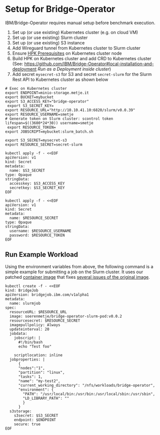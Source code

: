 # Setup for Bridge-Operator

IBM/Bridge-Operator requires manual setup before benchmark execution.

1. Set up (or use existing) Kubernetes cluster (e.g. on cloud VM)
2. Set up (or use existing) Slurm cluster
3. Set up (or use existing) S3 instance
4. Add Wireguard tunnel from Kubernetes cluster to Slurm cluster
5. Ensure [HPK Prerequisites](https://github.com/IBM/Bridge-Operator#prerequisites) on Kubernetes cluster node
6. Build HPK on Kubernetes cluster and add CRD to Kubernetes cluster (See: https://github.com/IBM/Bridge-Operator#local-installation-and-deployment *Run as a Deployment inside cluster*)
7. Add secret `mysecret-s3` for S3 and secret `secret-slurm` for the Slurm Rest API to Kubernetes cluster as shown below

```shell
# Exec on Kubernetes cluster
export ENDPOINT=minio-storage.metje.it
export BUCKET=mybucket
export S3_ACCESS_KEY="bridge-operator"
 export S3_SECRET_KEY=
export RESOURCE_URL="http://10.10.41.10:6820/slurm/v0.0.39"
export RESOURCE_USERNAME=smetje
# Generate token on Slurm cluster: scontrol token lifespan=$((3600*24*30)) username=smetje
 export RESOURCE_TOKEN=
export JOBSCRIPT=mybucket:slurm_batch.sh

export S3_SECRET=mysecret-s3
export RESOURCE_SECRET=secret-slurm

kubectl apply -f - <<EOF
apiVersion: v1
kind: Secret
metadata:
  name: $S3_SECRET
type: Opaque
stringData:
  accesskey: $S3_ACCESS_KEY
  secretkey: $S3_SECRET_KEY
EOF

kubectl apply -f - <<EOF
apiVersion: v1
kind: Secret
metadata:
  name: $RESOURCE_SECRET
type: Opaque
stringData:
  username: $RESOURCE_USERNAME
  password: $RESOURCE_TOKEN
EOF
```

## Run Example Workload
Using the environment variables from above, the following command is a simple example for submitting a job on the Slurm cluster. 
It uses our patched [container image](https://hub.docker.com/repository/docker/soerenmetje/bridge-operator-slurm-pod/general) that fixes [several issues of the original image](https://github.com/IBM/Bridge-Operator/pull/4).
```shell
kubectl create -f - <<EOF
kind: BridgeJob
apiVersion: bridgejob.ibm.com/v1alpha1
metadata:
  name: slurmjob
spec:
  resourceURL: $RESOURCE_URL
  image: soerenmetje/bridge-operator-slurm-pod:v0.0.2
  resourcesecret: $RESOURCE_SECRET
  imagepullpolicy: Always
  updateinterval: 20
  jobdata:
    jobscript: |
      #!/bin/bash
      echo "Test foo"

    scriptlocation: inline
  jobproperties: |
      {
      "nodes":"1",
      "partition": "linux",
      "tasks": 1,
      "name": "my-test2",
      "current_working_directory": "/nfs/workloads/bridge-operator",
      "environment": {
        "PATH": "/usr/local/bin:/usr/bin:/usr/local/sbin:/usr/sbin",
        "LD_LIBRARY_PATH": ""
        }
      }
  s3storage:
    s3secret: $S3_SECRET
    endpoint: $ENDPOINT
    secure: true
EOF
```